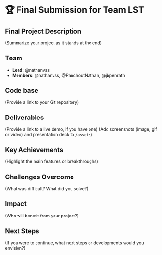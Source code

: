 # 🏆 Final Submission for Team LST

## Final Project Description
(Summarize your project as it stands at the end)

## Team
- **Lead**: @nathanvss
- **Members**: @nathanvss, @PanchoutNathan, @jbpenrath

## Code base
(Provide a link to your Git repository)

## Deliverables 
(Provide a link to a live demo, if you have one)
(Add screenshots (image, gif or video) and presentation deck to `/assets`)

## Key Achievements
(Highlight the main features or breakthroughs)

## Challenges Overcome
(What was difficult? What did you solve?)

## Impact
(Who will benefit from your project?)

## Next Steps
(If you were to continue, what next steps or developments would you envision?)
